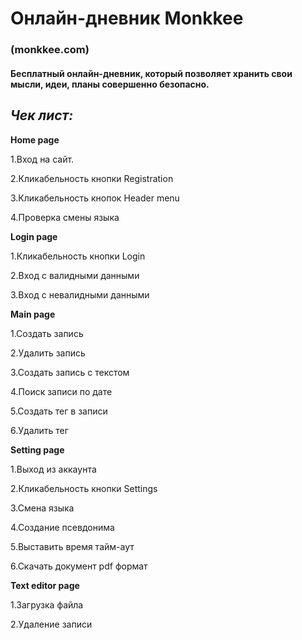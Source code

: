 # Онлайн-дневник Monkkee
### (monkkee.com)
#### Бесплатный онлайн-дневник, который позволяет хранить свои мысли, идеи, планы совершенно безопасно.

## _Чек лист:_

**Home page**

1.Вход на сайт.

2.Кликабельность кнопки  Registration

3.Кликабельность кнопок Header menu

4.Проверка смены языка

**Login page**

1.Кликабельность кнопки  Login

2.Вход с валидными данными

3.Вход с невалидными данными


**Main page**

1.Создать запись

2.Удалить запись

3.Создать запись с текстом

4.Поиск записи по дате

5.Создать тег в записи

6.Удалить тег


**Setting page**

1.Выход из аккаунта

2.Кликабельность кнопки Settings

3.Смена языка

4.Создание псевдонима

5.Выставить время тайм-аут

6.Скачать документ pdf формат


**Text editor page**

1.Загрузка файла

2.Удаление записи 


